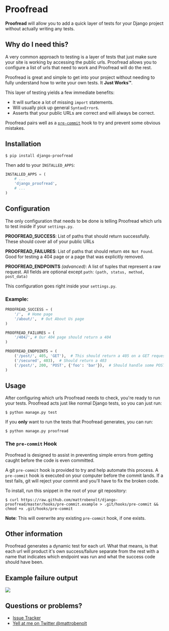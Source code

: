 # Proofread
**Proofread** will allow you to add a quick layer of tests for your Django project without actually writing any tests.

## Why do I need this?
A very common approach to testing is a layer of tests that just make sure your site is working by accessing the public urls. Proofread allows you to configure a list of urls that need to work and Proofread will do the rest.

Proofread is great and simple to get into your project without needing to fully understand how to write your own tests. It **Just Works™**.

This layer of testing yields a few immediate benefits:
 * It will surface a lot of missing `import` statements.
 * Will usually pick up general `SyntaxError`s.
 * Asserts that your public URLs are correct and will always be correct.

Proofread pairs well as a [`pre-commit`](#the-pre-commit-hook) hook to try and prevent some obvious mistakes.

## Installation
```
$ pip install django-proofread
```

Then add to your `INSTALLED_APPS`:
```python
INSTALLED_APPS = (
    # ...
    'django_proofread',
    # ...
)
```

## Configuration
The only configuration that needs to be done is telling Proofread which urls to test inside if your `settings.py`.

**PROOFREAD_SUCCESS**: List of paths that should return successfully. These should cover all of your public URLs

**PROOFREAD_FAILURES**: List of paths that should return `404 Not Found`. Good for testing a 404 page or a page that was explicitly removed.

**PROOFREAD_ENDPOINTS** *(advanced)*: A list of tuples that represent a raw request. All fields are optional except `path`: `(path, status, method, post_data)`

This configuration goes right inside your `settings.py`.

### Example:
```python
PROOFREAD_SUCCESS = (
    '/',  # Home page
    '/about/',  # Out About Us page
)

PROOFREAD_FAILURES = (
    '/404/', # Our 404 page should return a 404
)

PROOFREAD_ENDPOINTS = (
    ('/post/', 405, 'GET'),  # This should return a 405 on a GET request
    ('/secured', 403),  # Should return a 403
    ('/post/', 200, 'POST', {'foo': 'bar'}),  # Should handle some POST data
)
```

## Usage
After configuring which urls Proofread needs to check, you're ready to run your tests. Proofread acts just like normal Django tests, so you can just run:

```
$ python manage.py test
```

If you **only** want to run the tests that Proofread generates, you can run:

```
$ python manage.py proofread
```

### The `pre-commit` Hook
Proofread is designed to assist in preventing simple errors from getting caught before the code is even committed.

A git `pre-commit` hook is provided to try and help automate this process. A `pre-commit` hook is executed on your computer before the commit lands. If a test fails, git will reject your commit and you'll have to fix the broken code.

To install, run this snippet in the root of your git repository:

```
$ curl https://raw.github.com/mattrobenolt/django-proofread/master/hooks/pre-commit.example > .git/hooks/pre-commit && chmod +x .git/hooks/pre-commit
```

**Note**: This will overwrite any existing `pre-commit` hook, if one exists.

## Other information
Proofread generates a dynamic test for each url. What that means, is that each url will product it's own success/failure separate from the rest with a name that indicates which endpoint was run and what the success code should have been.

## Example failure output
![](http://i.imgur.com/m0hLTqC.png)

## Questions or problems?
 * [Issue Tracker](https://github.com/mattrobenolt/django-proofread/issues)
 * [Yell at me on Twitter @mattrobenolt](https://twitter.com/mattrobenolt)
